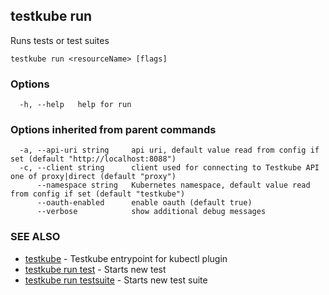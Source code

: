 ## testkube run

Runs tests or test suites

```
testkube run <resourceName> [flags]
```

### Options

```
  -h, --help   help for run
```

### Options inherited from parent commands

```
  -a, --api-uri string     api uri, default value read from config if set (default "http://localhost:8088")
  -c, --client string      client used for connecting to Testkube API one of proxy|direct (default "proxy")
      --namespace string   Kubernetes namespace, default value read from config if set (default "testkube")
      --oauth-enabled      enable oauth (default true)
      --verbose            show additional debug messages
```

### SEE ALSO

* [testkube](testkube.md)	 - Testkube entrypoint for kubectl plugin
* [testkube run test](testkube_run_test.md)	 - Starts new test
* [testkube run testsuite](testkube_run_testsuite.md)	 - Starts new test suite

